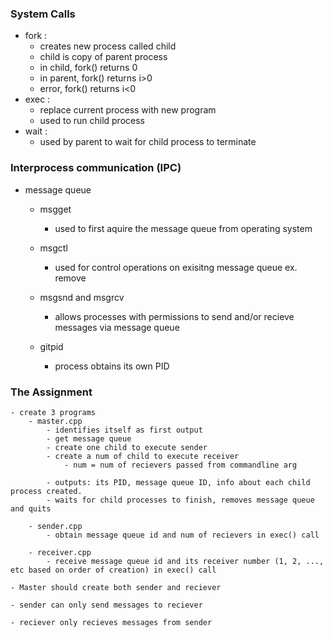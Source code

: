 ### System Calls

- fork : 
    - creates new process called child
    - child is copy of parent process
    - in child, fork() returns 0
    - in parent, fork() returns i>0
    - error, fork() returns i<0
- exec : 
    - replace current process with new program
    - used to run child process
- wait : 
    - used by parent to wait for child process to terminate

### Interprocess communication (IPC)

- message queue 
    - msgget
        - used to first aquire the message queue from operating system

    - msgctl
        - used for control operations on exisitng message queue ex. remove

    - msgsnd and msgrcv
        - allows processes with permissions to send and/or recieve messages via message queue

    - gitpid
        - process obtains its own PID


### The Assignment
    - create 3 programs
        - master.cpp 
            - identifies itself as first output
            - get message queue
            - create one child to execute sender
            - create a num of child to execute receiver
                - num = num of recievers passed from commandline arg

            - outputs: its PID, message queue ID, info about each child process created.
            - waits for child processes to finish, removes message queue and quits

        - sender.cpp
            - obtain message queue id and num of recievers in exec() call

        - receiver.cpp
            - receive message queue id and its receiver number (1, 2, ..., etc based on order of creation) in exec() call
        
    - Master should create both sender and reciever

    - sender can only send messages to reciever 

    - reciever only recieves messages from sender
